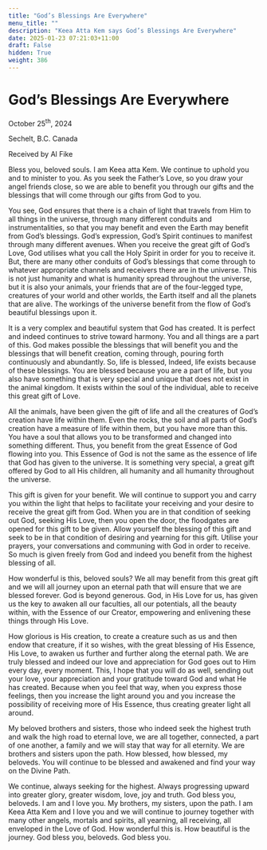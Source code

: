 ```yaml
---
title: "God’s Blessings Are Everywhere"
menu_title: ""
description: "Keea Atta Kem says God’s Blessings Are Everywhere"
date: 2025-01-23 07:21:03+11:00
draft: False
hidden: True
weight: 386
---
```

# God’s Blessings Are Everywhere

October 25<sup>th</sup>, 2024

Sechelt, B.C. Canada

Received by Al Fike 

Bless you, beloved souls. I am Keea atta Kem. We continue to uphold you and to minister to you. As you seek the Father’s Love, so you draw your angel friends close, so we are able to benefit you through our gifts and the blessings that will come through our gifts from God to you.

You see, God ensures that there is a chain of light that travels from Him to all things in the universe, through many different conduits and instrumentalities, so that you may benefit and even the Earth may benefit from God’s blessings. God’s expression, God’s Spirit continues to manifest through many different avenues. When you receive the great gift of God’s Love, God utilises what you call the Holy Spirit in order for you to receive it. But, there are many other conduits of God’s blessings that come through to whatever appropriate channels and receivers there are in the universe. This is not just humanity and what is humanity spread throughout the universe, but it is also your animals, your friends that are of the four-legged type, creatures of your world and other worlds, the Earth itself and all the planets that are alive. The workings of the universe benefit from the flow of God’s beautiful blessings upon it.

It is a very complex and beautiful system that God has created. It is perfect and indeed continues to strive toward harmony. You and all things are a part of this. God makes possible the blessings that will benefit you and the blessings that will benefit creation, coming through, pouring forth continuously and abundantly. So, life is blessed, Indeed, life exists because of these blessings. You are blessed because you are a part of life, but you also have something that is very special and unique that does not exist in the animal kingdom. It exists within the soul of the individual, able to receive this great gift of Love. 

All the animals, have been given the gift of life and all the creatures of God’s creation have life within them. Even the rocks, the soil and all parts of God’s creation have a measure of life within them, but you have more than this. You have a soul that allows you to be transformed and changed into something different. Thus, you benefit from the great Essence of God flowing into you. This Essence of God is not the same as the essence of life that God has given to the universe. It is something very special, a great gift offered by God to all His children, all humanity and all humanity throughout the universe. 

This gift is given for your benefit. We will continue to support you and carry you within the light that helps to facilitate your receiving and your desire to receive the great gift from God. When you are in that condition of seeking out God, seeking His Love, then you open the door, the floodgates are opened for this gift to be given. Allow yourself the blessing of this gift and seek to be in that condition of desiring and yearning for this gift. Utilise your prayers, your conversations and communing with God in order to receive. So much is given freely from God and indeed you benefit from the highest blessing of all.

How wonderful is this, beloved souls? We all may benefit from this great gift and we will all journey upon an eternal path that will ensure that we are blessed forever. God is beyond generous. God, in His Love for us, has given us the key to awaken all our faculties, all our potentials, all the beauty within, with the Essence of our Creator, empowering and enlivening these things through His Love.

How glorious is His creation, to create a creature such as us and then endow that creature, if it so wishes, with the great blessing of His Essence, His Love, to awaken us further and further along the eternal path. We are truly blessed and indeed our love and appreciation for God goes out to Him every day, every moment. This, I hope that you will do as well, sending out your love, your appreciation and your gratitude toward God and what He has created. Because when you feel that way, when you express those feelings, then you increase the light around you and you increase the possibility of receiving more of His Essence, thus creating greater light all around.

My beloved brothers and sisters, those who indeed seek the highest truth and walk the high road to eternal love, we are all together, connected, a part of one another, a family and we will stay that way for all eternity. We are brothers and sisters upon the path. How blessed, how blessed, my beloveds. You will continue to be blessed and awakened and find your way on the Divine Path.

We continue, always seeking for the highest. Always progressing upward into greater glory, greater wisdom, love, joy and truth. God bless you, beloveds. I am and I love you. My brothers, my sisters, upon the path. I am Keea Atta Kem and I love you and we will continue to journey together with many other angels, mortals and spirits, all yearning, all receiving, all enveloped in the Love of God. How wonderful this is. How beautiful is the journey. God bless you, beloveds. God bless you.